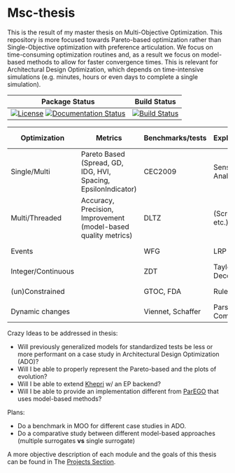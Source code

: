 # Msc-thesis
This is the result of my master thesis on Multi-Objective Optimization. This repository is more focused towards Pareto-based optimization rather than Single-Objective optimization with preference articulation. We focus on time-consuming optimization routines and, as a result we focus on model-based methods to allow for faster convergence times. This is relevant for Architectural Design Optimization, which depends on time-intensive simulations (e.g. minutes, hours or even days to complete a single simulation).

| **Package Status** | **Build Status**  |
|:------------------:|:-----------------:|
| [![License](https://img.shields.io/badge/license-GNU-brightgreen.svg?style=flat)](LICENSE.md) [![Documentation Status](https://img.shields.io/badge/docs-missing-red.svg)]() | [![Build Status](https://travis-ci.com/PastelBelem8/Msc-thesis.svg?token=tFNrx3GDmxzsVPAGpUzX&branch=master)](https://travis-ci.com/PastelBelem8/Msc-thesis) |

|    Optimization    |    Metrics    |    Benchmarks/tests    |    Explainability    |    Graphical User Interface    |
| ------------------ | ------------- | ---------------------- | -------------------- | ------------------------------ |
| Single/Multi       | Pareto Based (Spread, GD, IDG, HVI, Spacing, EpsilonIndicator) | CEC2009                | Sensitivity Analysis | Constraints Preview            |
| Multi/Threaded     | Accuracy, Precision, Improvement (model-based quality metrics)               | DLTZ                   | (Screening, etc.)    | Feedback of process evolution  |
| Events             |               | WFG                    | LRP                  | Representation of Pareto Front |
| Integer/Continuous |               | ZDT                    | Taylor Decomp ?      | Accessibility                  |
| (un)Constrained    |               | GTOC, FDA              | Rule Based ?         | Variable Importance            |
| Dynamic changes    |               | Viennet, Schaffer      | Parse Comments ?     | Tips for better setup of algs. |


Crazy Ideas to be addressed in thesis:
- Will previously generalized models for standardized tests be less or more performant on a case study in Architectural Design Optimization (ADO)?
- Will I be able to properly represent the Pareto-based and the plots of evolution?
- Will I be able to extend [Khepri](https://github.com/aptmcl/Khepri) w/ an EP backend?
- Will I be able to provide an implementation different from [ParEGO](https://www.cs.bham.ac.uk/~jdk/parego/ParEGO-TR3.pdf) that uses model-based methods?

Plans:
- Do a benchmark in MOO for different case studies in ADO.
- Do a comparative study between different model-based approaches (multiple surrogates __vs__ single surrogate)

A more objective description of each module and the goals of this thesis can be found in The [Projects Section](https://github.com/PastelBelem8/Msc-thesis/projects).
